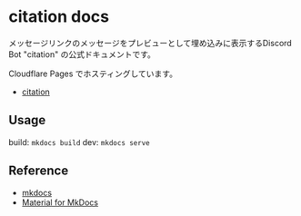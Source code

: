 # citation docs

メッセージリンクのメッセージをプレビューとして埋め込みに表示するDiscord Bot "citation" の公式ドキュメントです。

Cloudflare Pages でホスティングしています。

- [citation](https://github.com/m2en/citation)

## Usage

build: `mkdocs build`
dev: `mkdocs serve`

## Reference

- [mkdocs](https://www.mkdocs.org/)
- [Material for MkDocs](https://squidfunk.github.io/mkdocs-material/)
